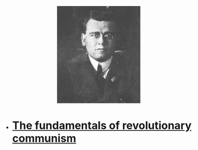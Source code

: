 <p align="center">
  <img src="/220px-Bordiga.gif" />
</p>

- # [The fundamentals of revolutionary communism](https://libcom.org/library/fundamentals-revolutionary-communism-amadeo-bordiga)
